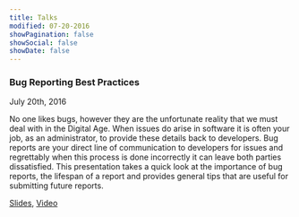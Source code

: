 ```yaml
---
title: Talks
modified: 07-20-2016
showPagination: false
showSocial: false
showDate: false
---
```


### Bug Reporting Best Practices
July 20th, 2016

No one likes bugs, however they are the unfortunate reality that we must deal with in the Digital Age. When issues do arise in software it is often your job, as an administrator, to provide these details back to developers. Bug reports are your direct line of communication to developers for issues and regrettably when this process is done incorrectly it can leave both parties dissatisfied. This presentation takes a quick look at the importance of bug reports, the lifespan of a report and provides general tips that are useful for submitting future reports.

<a href="/talks/BugReportingBestPractices.key.pdf" target="_blank">Slides</a>, <a href="https://stream.lib.utah.edu/index.php?c=details&id=12607" target="_blank">Video</a>
